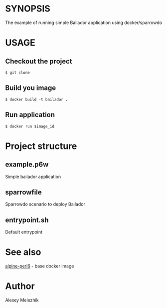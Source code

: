 # SYNOPSIS

The example of running simple Bailador application using docker/sparrowdo

# USAGE

## Checkout the project

    $ git clone

## Build you image 

    $ docker build -t bailador .

## Run application

    $ docker run $image_id

# Project structure

## example.p6w

Simple bailador application

## sparrowfile

Sparrowdo scenario to deploy Bailador 

## entrypoint.sh

Default entrypoint

# See also

[alpine-perl6](https://github.com/JJ/alpine-perl6) - base docker image 

# Author

Alexey Melezhik



